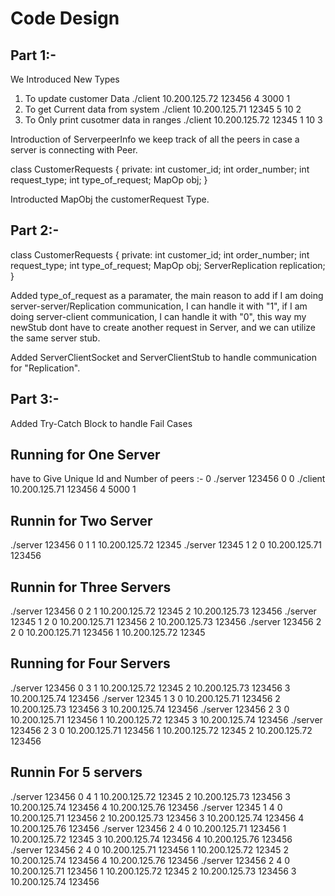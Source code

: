 # Code Design

## Part 1:- 

We Introduced New Types

1. To update customer Data ./client 10.200.125.72 123456 4 3000 1
2. To get Current data from system ./client 10.200.125.71 12345 5 10 2
3. To Only print cusotmer data in ranges ./client 10.200.125.72 12345 1 10 3 

Introduction of ServerpeerInfo we keep track of all the peers in case a server is connecting with Peer.

class CustomerRequests {
private:
	int customer_id;
	int order_number;
	int request_type;
	int type_of_request;
	MapOp obj;
}

Introducted MapObj  the customerRequest Type.

## Part 2:- 

class CustomerRequests {
private:
	int customer_id;
	int order_number;
	int request_type;
	int type_of_request;
	MapOp obj;
	ServerReplication replication;
}

Added type_of_request as a paramater, the main reason to add if I am doing server-server/Replication communication, I can handle it with "1", if I am doing server-client communication, I can handle it with "0", this way my newStub dont have to create another request in Server, and we can utilize the same server stub.

Added ServerClientSocket and ServerClientStub to handle communication for "Replication".

## Part 3:-

Added Try-Catch Block to handle Fail Cases



## Running for One Server 
have to Give Unique Id and Number of peers :- 0
./server 123456 0 0
./client 10.200.125.71 123456 4 5000 1

## Runnin for Two Server

./server 123456 0 1 1 10.200.125.72 12345
./server 12345 1 2 0 10.200.125.71 123456


## Runnin for Three Servers

./server 123456 0 2 1 10.200.125.72 12345 2 10.200.125.73 123456
./server 12345 1 2 0 10.200.125.71 123456 2 10.200.125.73 123456 
./server 123456 2 2 0 10.200.125.71 123456 1 10.200.125.72 12345

## Running for Four Servers

./server 123456 0 3 1 10.200.125.72 12345 2 10.200.125.73 123456 3 10.200.125.74 123456
./server 12345 1 3 0 10.200.125.71 123456 2 10.200.125.73 123456 3 10.200.125.74 123456
./server 123456 2 3 0 10.200.125.71 123456 1 10.200.125.72 12345 3 10.200.125.74 123456
./server 123456 2 3 0 10.200.125.71 123456 1 10.200.125.72 12345 2 10.200.125.72 123456

## Runnin For 5 servers

./server 123456 0 4 1 10.200.125.72 12345 2 10.200.125.73 123456 3 10.200.125.74 123456 4 10.200.125.76 123456
./server 12345 1 4 0 10.200.125.71 123456 2 10.200.125.73 123456 3 10.200.125.74 123456 4 10.200.125.76 123456
./server 123456 2 4 0 10.200.125.71 123456 1 10.200.125.72 12345 3 10.200.125.74 123456 4 10.200.125.76 123456
./server 123456 2 4 0 10.200.125.71 123456 1 10.200.125.72 12345 2 10.200.125.74 123456 4 10.200.125.76 123456
./server 123456 2 4 0 10.200.125.71 123456 1 10.200.125.72 12345 2 10.200.125.73 123456 3 10.200.125.74 123456




